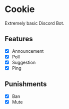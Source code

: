 # Cookie
Extremely basic Discord Bot.

## Features
- [x] Announcement
- [x] Poll
- [x] Suggestion
- [x] Ping 

## Punishments
- [x] Ban
- [x] Mute
